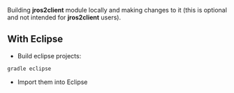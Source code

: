 Building **jros2client** module locally and making changes to it (this is optional and not intended for **jros2client** users).

## With Eclipse

- Build eclipse projects:

``` bash
gradle eclipse
```

- Import them into Eclipse

